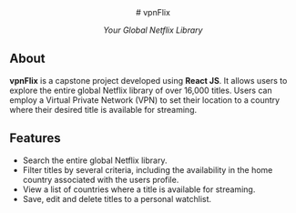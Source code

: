<div align="center">
# vpnFlix

_Your Global Netflix Library_
</div>

## About

**vpnFlix** is a capstone project developed using **React JS**. It allows users to explore the entire global Netflix library of over 16,000 titles. Users can employ a Virtual Private Network (VPN) to set their location to a country where their desired title is available for streaming.

## Features

- Search the entire global Netflix library.
- Filter titles by several criteria, including the availability in the home country associated with the users profile.
- View a list of countries where a title is available for streaming.
- Save, edit and delete titles to a personal watchlist.

